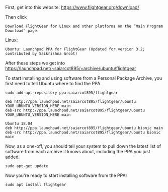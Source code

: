 First, get into this website:
    https://www.flightgear.org/download/

Then click
    
    Download FlightGear for Linux and other platforms on the “Main Program Download” page.
    
Linux:
   
    Ubuntu: Launchpad PPA for FlightGear (Updated for version 3.2; contributed by Saikrishna Arcot)

After these steps we get into https://launchpad.net/~saiarcot895/+archive/ubuntu/flightgear
    
To start installing and using software from a Personal Package Archive, you first need to tell Ubuntu where to find the PPA.

    sudo add-apt-repository ppa:saiarcot895/flightgear

    deb http://ppa.launchpad.net/saiarcot895/flightgear/ubuntu YOUR_UBUNTU_VERSION_HERE main 
    deb-src http://ppa.launchpad.net/saiarcot895/flightgear/ubuntu YOUR_UBUNTU_VERSION_HERE main 
    
    Ubuntu 18.04
    deb http://ppa.launchpad.net/saiarcot895/flightgear/ubuntu bionic main 
    deb-src http://ppa.launchpad.net/saiarcot895/flightgear/ubuntu bionic main 
    
    
Now, as a one-off, you should tell your system to pull down the latest list of software from each archive it knows about, including the PPA you just added.
    
    sudo apt-get update

Now you're ready to start installing software from the PPA! 

    sudo apt install flightgear
